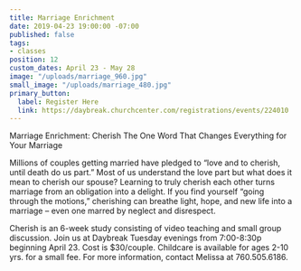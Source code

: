```yaml
---
title: Marriage Enrichment
date: 2019-04-23 19:00:00 -07:00
published: false
tags:
- classes
position: 12
custom_dates: April 23 - May 28
image: "/uploads/marriage_960.jpg"
small_image: "/uploads/marriage_480.jpg"
primary_button:
  label: Register Here
  link: https://daybreak.churchcenter.com/registrations/events/224010
---
```


Marriage Enrichment: Cherish
The One Word That Changes Everything for Your Marriage

Millions of couples getting married have pledged to “love and to cherish, until death do us part.” Most of us understand the love part but what does it mean to cherish our spouse? Learning to truly cherish each other turns marriage from an obligation into a delight. If you find yourself “going through the motions,” cherishing can breathe light, hope, and new life into a marriage – even one marred by neglect and disrespect.

Cherish is an 6-week study consisting of video teaching and small group discussion. Join us at Daybreak Tuesday evenings from 7:00-8:30p beginning April 23. Cost is $30/couple. Childcare is available for ages 2-10 yrs. for a small fee. For more information, contact Melissa at 760.505.6186.